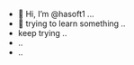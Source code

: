 - 👋 Hi, I’m @hasoft1 ...
- 👀 trying to learn something ..
- keep trying ..
- ..
- ..

<!---
hasoft1/hasoft1 is a ✨ special ✨ repository because its `README.md` (this file) appears on your GitHub profile.
You can click the Preview link to take a look at your changes.
--->
